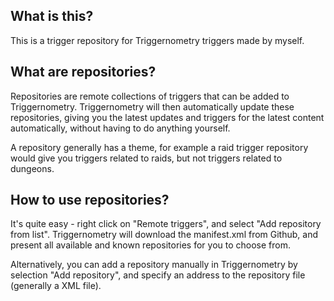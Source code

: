 ## What is this?

This is a trigger repository for Triggernometry triggers made by myself.

## What are repositories?

Repositories are remote collections of triggers that can be added to Triggernometry. Triggernometry will then automatically update these repositories, giving you the latest updates and triggers for the latest content automatically, without having to do anything yourself.

A repository generally has a theme, for example a raid trigger repository would give you triggers related to raids, but not triggers related to dungeons.

## How to use repositories?

It's quite easy - right click on "Remote triggers", and select "Add repository from list". Triggernometry will download the manifest.xml from Github, and present all available and known repositories for you to choose from.

Alternatively, you can add a repository manually in Triggernometry by selection "Add repository", and specify an address to the repository file (generally a XML file).

